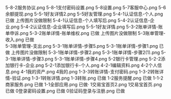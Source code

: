 
5-8-2服务协议.png
5-8-1支付密码设置.png
5-8设置.png
5-7客服中心.png
5-6余额提现.png
5-5-1好友详情2.png
5-5好友管理.png
5-4-1认证信息-个人.png    已做  上传图片没做限制
5-4-1认证信息-个人填写后.png
5-4-2认证信息-企业.png
5-4-2认证信息-企业填写后.png
5-5-1好友详情.png
5-3-2账单详情-账单申诉.png
5-3-2账单详情-账单维权.png  已做   上传图片没做限制
5-3账单管理-收入.png       已做  
5-3账单管理-支出.png
5-3-1账单详情-步骤5.png
5-3-1账单详情-步骤1.png    已做  上传图片没做限制
5-3-1账单详情-步骤2.png
5-3-1账单详情-步骤2(1).png
5-3-1账单详情-步骤3.png
5-3-1账单详情-步骤4.png
5-2银行卡管理.png
5-2-2添加银行卡-企业.png
5-2-1添加银行卡-个人.png
4-2-1编辑资料.png
4-2个人信息.png
4-1我的资产.png
4我的.png
1-3-3转账详情-支付密码.png
1-3-2转账详情-验证.png
1-3-1转账详情.png
1-3转账.png                 已做
1-2服务提醒.png             已做
1-1-2商家服务.png           已做
1-1全部应用.png             已做·
1交易宝首页2.png
1交易宝首页.png              已做
0登录密码设置.png            已做
0验证码登录与注册.png         已做